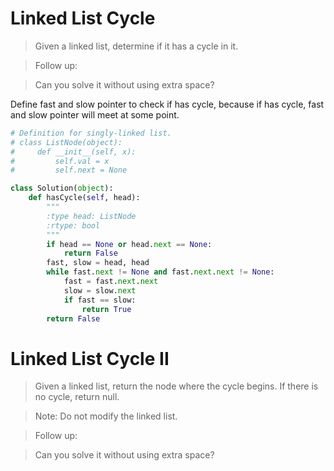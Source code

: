 # Linked List Cycle

> Given a linked list, determine if it has a cycle in it.

> Follow up:

> Can you solve it without using extra space?

Define fast and slow pointer to check if has cycle, because if has cycle, fast and slow pointer will meet at some point.

```Python
# Definition for singly-linked list.
# class ListNode(object):
#     def __init__(self, x):
#         self.val = x
#         self.next = None

class Solution(object):
    def hasCycle(self, head):
        """
        :type head: ListNode
        :rtype: bool
        """
        if head == None or head.next == None:
            return False
        fast, slow = head, head
        while fast.next != None and fast.next.next != None:
            fast = fast.next.next
            slow = slow.next
            if fast == slow:
                return True
        return False
```

# Linked List Cycle II

> Given a linked list, return the node where the cycle begins. If there is no cycle, return null.

> Note: Do not modify the linked list.

> Follow up:

> Can you solve it without using extra space?

```Python

```
